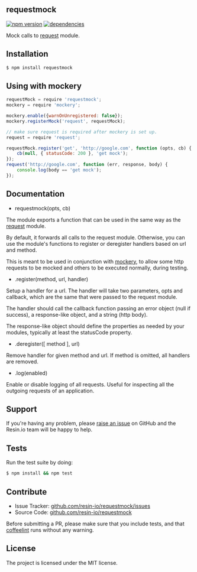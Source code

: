 requestmock
-----------

[![npm version](https://badge.fury.io/js/requestmock.svg)](http://npmjs.org/package/requestmock)
[![dependencies](https://david-dm.org/resin-io/requestmock.png)](https://david-dm.org/resin-io/requestmock.png)

Mock calls to [request](https://www.npmjs.com/package/request) module.

Installation
------------

```sh
$ npm install requestmock
```

Using with mockery
------------------

```js
requestMock = require 'requestmock';
mockery = require 'mockery';

mockery.enable({warnOnUnregistered: false});
mockery.registerMock('request', requestMock);

// make sure request is required after mockery is set up.
request = require 'request';

requestMock.register('get', 'http://google.com', function (opts, cb) {
	cb(null, { statusCode: 200 }, 'get mock');
});
request('http://google.com', function (err, response, body) {
	console.log(body == 'get mock');
});
```

Documentation
-------------

* requestmock(opts, cb)

The module exports a function that can be used in the same way as the [request](http://github.com/request/request) module.

By default, it forwards all calls to the request module. Otherwise, you can use the module's functions to register or deregister handlers
based on url and method.

This is meant to be used in conjunction with [mockery](https://www.npmjs.com/package/mockery), to allow some http requests to be mocked
and others to be executed normally, during testing.

* .register(method, url, handler)

Setup a handler for a url. The handler will take two parameters, opts and callback, which are the same that were passed to the request module.

The handler should call the callback function passing an error object (null if success), a response-like object, and a string (http body).

The response-like object should define the properties as needed by your modules, typically at least the statusCode property.

* .deregister([ method ], url)

Remove handler for given method and url. If method is omitted, all handlers are removed.

* .log(enabled)

Enable or disable logging of all requests. Useful for inspecting all the outgoing requests of an application.

Support
-------

If you're having any problem, please [raise an issue](https://github.com/resin-io/requestmock/issues/new) on GitHub and the Resin.io team will be happy to help.

Tests
-----

Run the test suite by doing:

```sh
$ npm install && npm test
```

Contribute
----------

- Issue Tracker: [github.com/resin-io/requestmock/issues](https://github.com/resin-io/requestmock/issues)
- Source Code: [github.com/resin-io/requestmock](https://github.com/resin-io/requestmock)

Before submitting a PR, please make sure that you include tests, and that [coffeelint](http://www.coffeelint.org/) runs without any warning.

License
-------

The project is licensed under the MIT license.
